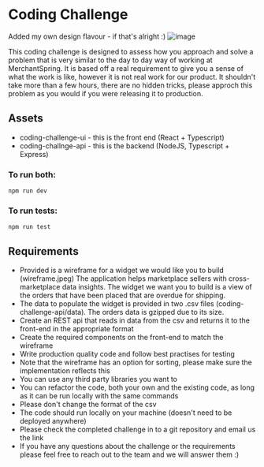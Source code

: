 # Coding Challenge

Added my own design flavour - if that's alright :)
![image](https://github.com/jordanwoodroffe/code-challenge/assets/37185972/0b02cea5-0930-472b-a264-cc1be30838d5)

This coding challenge is designed to assess how you approach and solve a problem that is very similar to the day to day way of working at MerchantSpring. It is based off a real requirement to give you a sense of what the work is like, however it is not real work for our product. It shouldn't take more than a few hours, there are no hidden tricks, please approch this problem as you would if you were releasing it to production.

## Assets

- coding-challenge-ui - this is the front end (React + Typescript)
- coding-challnge-api - this is the backend (NodeJS, Typescript + Express)

### To run both:

`npm run dev`

### To run tests:

`npm run test`

## Requirements

- Provided is a wireframe for a widget we would like you to build (wireframe.jpeg) The application helps marketplace sellers with cross-marketplace data insights. The widget we want you to build is a view of the orders that have been placed that are overdue for shipping.
- The data to populate the widget is provided in two .csv files (coding-challenge-api/data). The orders data is gzipped due to its size.
- Create an REST api that reads in data from the csv and returns it to the front-end
  in the appropriate format
- Create the required components on the front-end to match the wireframe
- Write production quality code and follow best practises for testing
- Note that the wireframe has an option for sorting, please make sure the implementation reflects this
- You can use any third party libraries you want to
- You can refactor the code, both your own and the existing code, as long as it can be run locally with the same commands
- Please don't change the format of the csv
- The code should run locally on your machine (doesn't need to be deployed anywhere)
- Please check the completed challenge in to a git repository and email us the link
- If you have any questions about the challenge or the requirements please feel free to reach out to the team and we will answer them :)
